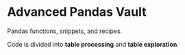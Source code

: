 # Advanced Pandas Vault
Pandas functions, snippets, and recipes. 

Code is divided into **table processing** and **table exploration**. 
